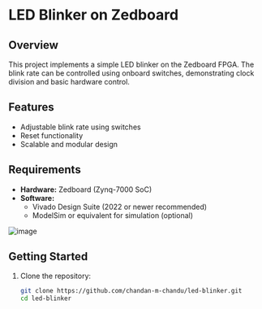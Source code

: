 # LED Blinker on Zedboard

## Overview
This project implements a simple LED blinker on the Zedboard FPGA. The blink rate can be controlled using onboard switches, demonstrating clock division and basic hardware control.

## Features
- Adjustable blink rate using switches
- Reset functionality
- Scalable and modular design

## Requirements
- **Hardware:** Zedboard (Zynq-7000 SoC)
- **Software:** 
  - Vivado Design Suite (2022 or newer recommended)
  - ModelSim or equivalent for simulation (optional)

![image](https://github.com/user-attachments/assets/38d56d89-c85a-4407-b476-f0f8135d6a66)


## Getting Started
1. Clone the repository:
   ```bash
   git clone https://github.com/chandan-m-chandu/led-blinker.git
   cd led-blinker
